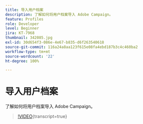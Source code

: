```yaml
---
title: 导入用户档案
description: 了解如何将用户档案导入 Adobe Campaign。
feature: Profiles
role: Developer
level: Beginner
jira: KT-7968
thumbnail: 342085.jpg
exl-id: 30d654f3-086e-4e67-b835-d6f263540618
source-git-commit: 116a24a8aa123f615e08fa4ebd187b3c4c460ba2
workflow-type: tm+mt
source-wordcount: '22'
ht-degree: 100%

---
```


# 导入用户档案

了解如何将用户档案导入 Adobe Campaign。

>[!VIDEO](https://video.tv.adobe.com/v/342085?quality=12&learn=on){transcript=true}
